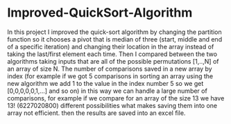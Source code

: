 # Improved-QuickSort-Algorithm

In this project I improved the quick-sort algorithm by changing the partition function so it chooses a pivot that is median of three (start, middle and end of a specific iteration) and changing their location in the array instead of taking the last/first element each time.
Then I compared between the two algorithms taking inputs that are all of the possible permutations [1,..,N] of an array of size N.
The number of comparisons saved in a new array by index (for example if we got 5 comparisons in sorting an array using the new algorithm we add 1 to the value in the index number 5 so we get [0,0,0,0,0,1,...] and so on) in this way we can handle a large number of comparisons, for example if we compare for an array of the size 13 we have 13! (6227020800) different possibilities what makes saving them into one array not efficient.
then the results are saved into an excel file. 
